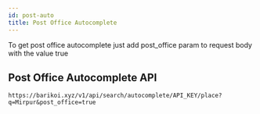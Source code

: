```yaml
---
id: post-auto
title: Post Office Autocomplete
---
```


To get post office autocomplete just add post_office param to request body with the value true

## Post Office Autocomplete API
```
https://barikoi.xyz/v1/api/search/autocomplete/API_KEY/place?q=Mirpur&post_office=true
```